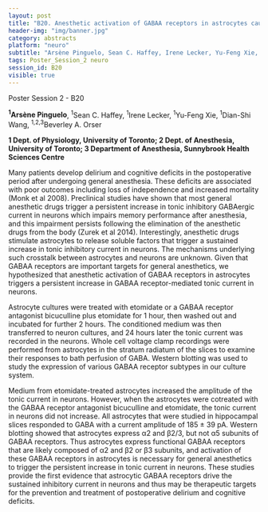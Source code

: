 ```yaml
---
layout: post
title: "B20. Anesthetic activation of GABAA receptors in astrocytes causes persistent GABAA receptor hyperactivity in neurons in mice"
header-img: "img/banner.jpg"
category: abstracts
platform: "neuro"
subtitle: "Arsène Pinguelo, Sean C. Haffey, Irene Lecker, Yu-Feng Xie, Dian-Shi Wang, Beverley A. Orser"
tags: Poster_Session_2 neuro
session_id: B20
visible: true
---
```

Poster Session 2 - B20

**<sup>1</sup>Arsène Pinguelo**, <sup>1</sup>Sean C. Haffey, <sup>1</sup>Irene Lecker, <sup>1</sup>Yu-Feng Xie, <sup>1</sup>Dian-Shi Wang, <sup>1,2,3</sup>Beverley A. Orser

__1 Dept. of Physiology, University of Toronto; 2 Dept. of Anesthesia, University of Toronto; 3 Department of Anesthesia, Sunnybrook Health Sciences Centre__

Many patients develop delirium and cognitive deficits in the postoperative period after undergoing general anesthesia. These deficits are associated with poor outcomes including loss of independence and increased mortality (Monk et al 2008). Preclinical studies have shown that most general anesthetic drugs trigger a persistent increase in tonic inhibitory GABAergic current in neurons which impairs memory performance after anesthesia, and this impairment persists following the elimination of the anesthetic drugs from the body (Zurek et al 2014). Interestingly, anesthetic drugs stimulate astrocytes to release soluble factors that trigger a sustained increase in tonic inhibitory current in neurons. The mechanisms underlying such crosstalk between astrocytes and neurons are unknown. Given that GABAA receptors are important targets for general anesthetics, we hypothesized that anesthetic activation of GABAA receptors in astrocytes triggers a persistent increase in GABAA receptor-mediated tonic current in neurons. 

Astrocyte cultures were treated with etomidate or a GABAA receptor antagonist bicuculline plus etomidate for 1 hour, then washed out and incubated for further 2 hours. The conditioned medium was then transferred to neuron cultures, and 24 hours later the tonic current was recorded in the neurons. Whole cell voltage clamp recordings were performed from astrocytes in the stratum radiatum of the slices to examine their responses to bath perfusion of GABA. Western blotting was used to study the expression of various GABAA receptor subtypes in our culture system.

Medium from etomidate-treated astrocytes increased the amplitude of the tonic current in neurons. However, when the astrocytes were cotreated with the GABAA receptor antagonist bicuculline and etomidate, the tonic current in neurons did not increase. All astrocytes that were studied in hippocampal slices responded to GABA with a current amplitude of 185 ± 39 pA. Western blotting showed that astrocytes express α2 and β2/3, but not α5 subunits of GABAA receptors. Thus astrocytes express functional GABAA receptors that are likely composed of α2 and β2 or β3 subunits, and activation of these GABAA receptors in astrocytes is necessary for general anesthetics to trigger the persistent increase in tonic current in neurons. These studies provide the first evidence that astrocytic GABAA receptors drive the sustained inhibitory current in neurons and thus may be therapeutic targets for the prevention and treatment of postoperative delirium and cognitive deficits. 